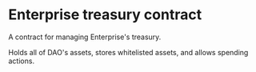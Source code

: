 # Enterprise treasury contract

A contract for managing Enterprise's treasury.

Holds all of DAO's assets, stores whitelisted assets, and allows spending actions.